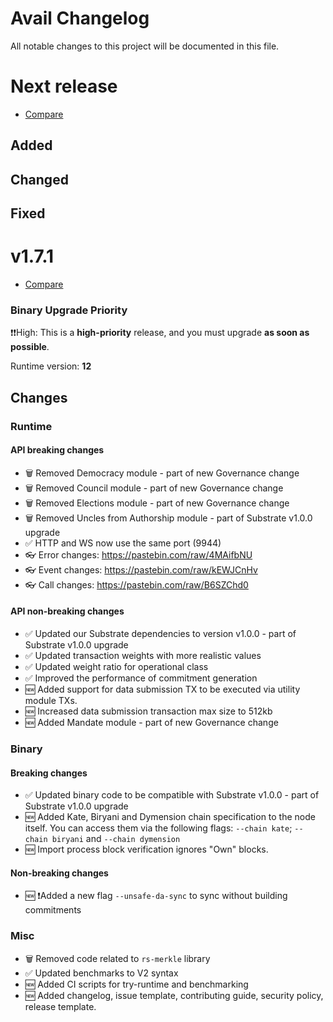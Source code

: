 # Avail Changelog

All notable changes to this project will be documented in this file.

# Next release
- [Compare](https://github.com/availproject/avail/compare/v1.7.1...HEAD)

## Added
## Changed
## Fixed

# v1.7.1
- [Compare](https://github.com/availproject/avail/compare/v1.7.1...v1.6.3)
### Binary Upgrade Priority 
❗️❗️High: This is a **high-priority** release, and you must upgrade **as soon as possible**.

Runtime version: **12**

## Changes
### Runtime
#### API breaking changes
- 🗑️ Removed Democracy module - part of new Governance change
- 🗑️ Removed Council module - part of new Governance change
- 🗑️ Removed Elections module - part of new Governance change
- 🗑️ Removed Uncles from Authorship module - part of Substrate v1.0.0 upgrade
- ✅ HTTP and WS now use the same port (9944)
- 👓 Error changes: https://pastebin.com/raw/4MAifbNU
- 👓 Event changes: https://pastebin.com/raw/kEWJCnHv
- 👓 Call changes: https://pastebin.com/raw/B6SZChd0

#### API non-breaking changes
- ✅ Updated our Substrate dependencies to version v1.0.0 - part of Substrate v1.0.0 upgrade
- ✅ Updated transaction weights with more realistic values
- ✅ Updated weight ratio for operational class
- ✅ Improved the performance of commitment generation
- 🆕 Added support for data submission TX to be executed via utility module TXs.
- 🆕 Increased data submission transaction max size to 512kb
- 🆕 Added Mandate module - part of new Governance change

### Binary
#### Breaking changes
- ✅ Updated binary code to be compatible with Substrate v1.0.0 - part of Substrate v1.0.0 upgrade  
- 🆕 Added Kate, Biryani and Dymension  chain specification to the node itself. You can access them via the following flags: `--chain kate`; `--chain biryani` and `--chain dymension`
- 🆕 Import process block verification ignores "Own" blocks.

#### Non-breaking changes
- 🆕 ❗️Added a new flag `--unsafe-da-sync` to sync without building commitments

### Misc
- 🗑️ Removed code related to `rs-merkle` library
- ✅ Updated benchmarks to V2 syntax
- 🆕 Added CI scripts for try-runtime and benchmarking 
- 🆕 Added changelog, issue template, contributing guide, security policy, release template.